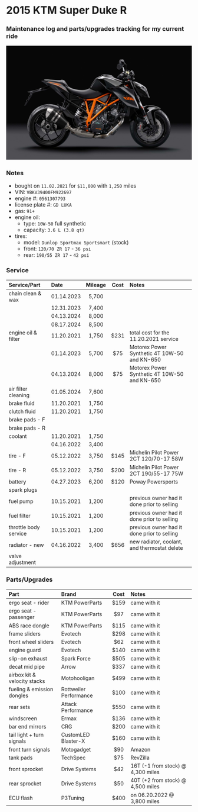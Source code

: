 # 2015 KTM Super Duke R


### Maintenance log and parts/upgrades tracking for my current ride

![](/pic.jpg)


### Notes
- bought on `11.02.2021` for `$11,000` with `1,250` miles
- VIN: `VBKV39400FM922697`
- engine #: `0561307793`
- license plate #: `GD LUKA`
- gas: `91+`
- engine oil:
  - type: `10W-50` full synthetic
  - capacity: `3.6 L (3.8 qt)`
- tires:
  - model: `Dunlop Sportmax Sportsmart` (stock)
  - front: `120/70 ZR 17` - `36 psi`
  - rear:  `190/55 ZR 17` - `42 psi`


### Service

| Service/Part                 | Date       | Mileage    | Cost       | Notes                                             |
| :--------------------------- | :--------- | :--------: | :--------: | :------------------------------------------------ |
| chain clean & wax            | 01.14.2023 | 5,700      |            |                                                   |
|                              | 12.31.2023 | 7,400      |            |                                                   |
|                              | 04.13.2024 | 8,000      |            |                                                   |
|                              | 08.17.2024 | 8,500      |            |                                                   |
| engine oil & filter          | 11.20.2021 | 1,750      | $231       | total cost for the 11.20.2021 service             |
|                              | 01.14.2023 | 5,700      | $75        | Motorex Power Synthetic 4T 10W-50 and KN-650      |
|                              | 04.13.2024 | 8,000      | $75        | Motorex Power Synthetic 4T 10W-50 and KN-650      |
| air filter cleaning          | 01.05.2024 | 7,600      |            |                                                   |
| brake fluid                  | 11.20.2021 | 1,750      |            |                                                   |
| clutch fluid                 | 11.20.2021 | 1,750      |            |                                                   |
| brake pads - F               |            |            |            |                                                   |
| brake pads - R               |            |            |            |                                                   |
| coolant                      | 11.20.2021 | 1,750      |            |                                                   |
|                              | 04.16.2022 | 3,400      |            |                                                   |
| tire - F                     | 05.12.2022 | 3,750      | $145       | Michelin Pilot Power 2CT 120/70-17 58W            |
| tire - R                     | 05.12.2022 | 3,750      | $200       | Michelin Pilot Power 2CT 190/55-17 75W            |
| battery                      | 04.27.2023 | 6,200      | $120       | Poway Powersports                                 |
| spark plugs                  |            |            |            |                                                   |
| fuel pump                    | 10.15.2021 | 1,200      |            | previous owner had it done prior to selling       |
| fuel filter                  | 10.15.2021 | 1,200      |            | previous owner had it done prior to selling       |
| throttle body service        | 10.15.2021 | 1,200      |            | previous owner had it done prior to selling       |
| radiator - new               | 04.16.2022 | 3,400      | $656       | new radiator, coolant, and thermostat delete      |
| valve adjustment             |            |            |            |                                                   |


### Parts/Upgrades

| Part                         | Brand                   | Cost       | Notes                                             |
| :--------------------------- | :---------------------- | :--------: | :------------------------------------------------ |
| ergo seat - rider            | KTM PowerParts          | $159       | came with it                                      |
| ergo seat - passenger        | KTM PowerParts          | $97        | came with it                                      |
| ABS race dongle              | KTM PowerParts          | $115       | came with it                                      |
| frame sliders                | Evotech                 | $298       | came with it                                      |
| front wheel sliders          | Evotech                 | $62        | came with it                                      |
| engine guard                 | Evotech                 | $140       | came with it                                      |
| slip-on exhaust              | Spark Force             | $505       | came with it                                      |
| decat mid pipe               | Arrow                   | $337       | came with it                                      |
| airbox kit & velocity stacks | Motohooligan            | $499       | came with it                                      |
| fueling & emission dongles   | Rottweiler Performance  | $100       | came with it                                      |
| rear sets                    | Attack Performance      | $550       | came with it                                      |
| windscreen                   | Ermax                   | $136       | came with it                                      |
| bar end mirrors              | CRG                     | $200       | came with it                                      |
| tail light + turn signals    | CustomLED Blaster-X     | $160       | came with it                                      |
| front turn signals           | Motogadget              | $90        | Amazon                                            |
| tank pads                    | TechSpec                | $75        | RevZilla                                          |
| front sprocket               | Drive Systems           | $42        | 16T (-1 from stock) @ 4,300 miles                 |
| rear  sprocket               | Drive Systems           | $50        | 40T (+2 from stock) @ 4,500 miles                 |
| ECU flash                    | P3Tuning                | $400       | on 06.20.2022 @ 3,800 miles                       |

